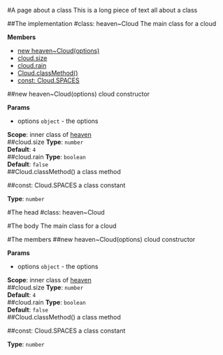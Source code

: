 #A page about a class
This is a long piece of text all about a class

##The implementation
<a name="module_heaven.Cloud"></a>
#class: heaven~Cloud
The main class for a cloud

**Members**

* [new heaven~Cloud(options)](#module_heaven.Cloud)
* [cloud.size](#module_heaven.Cloud#size)
* [cloud.rain](#module_heaven.Cloud#rain)
* [Cloud.classMethod()](#module_heaven.Cloud.classMethod)
* [const: Cloud.SPACES](#module_heaven.Cloud.SPACES)

<a name="module_heaven.Cloud"></a>
##new heaven~Cloud(options)
cloud constructor

**Params**

- options `object` - the options

**Scope**: inner class of [heaven](#module_heaven)  
<a name="module_heaven.Cloud#size"></a>
##cloud.size
**Type**: `number`  
**Default**: `4`  
<a name="module_heaven.Cloud#rain"></a>
##cloud.rain
**Type**: `boolean`  
**Default**: `false`  
<a name="module_heaven.Cloud.classMethod"></a>
##Cloud.classMethod()
a class method

<a name="module_heaven.Cloud.SPACES"></a>
##const: Cloud.SPACES
a class constant

**Type**: `number`  


#The head
<a name="module_heaven.Cloud"></a>
#class: heaven~Cloud


#The body
The main class for a cloud



#The members
<a name="module_heaven.Cloud"></a>
##new heaven~Cloud(options)
cloud constructor

**Params**

- options `object` - the options

**Scope**: inner class of [heaven](#module_heaven)  
<a name="module_heaven.Cloud#size"></a>
##cloud.size
**Type**: `number`  
**Default**: `4`  
<a name="module_heaven.Cloud#rain"></a>
##cloud.rain
**Type**: `boolean`  
**Default**: `false`  
<a name="module_heaven.Cloud.classMethod"></a>
##Cloud.classMethod()
a class method

<a name="module_heaven.Cloud.SPACES"></a>
##const: Cloud.SPACES
a class constant

**Type**: `number`  

